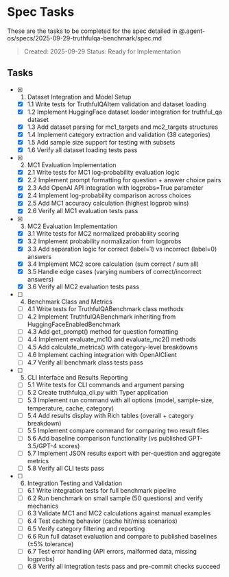 # Spec Tasks

These are the tasks to be completed for the spec detailed in @.agent-os/specs/2025-09-29-truthfulqa-benchmark/spec.md

> Created: 2025-09-29
> Status: Ready for Implementation

## Tasks

- [x] 1. Dataset Integration and Model Setup
  - [x] 1.1 Write tests for TruthfulQAItem validation and dataset loading
  - [x] 1.2 Implement HuggingFace dataset loader integration for truthful_qa dataset
  - [x] 1.3 Add dataset parsing for mc1_targets and mc2_targets structures
  - [x] 1.4 Implement category extraction and validation (38 categories)
  - [x] 1.5 Add sample size support for testing with subsets
  - [x] 1.6 Verify all dataset loading tests pass

- [x] 2. MC1 Evaluation Implementation
  - [x] 2.1 Write tests for MC1 log-probability evaluation logic
  - [x] 2.2 Implement prompt formatting for question + answer choice pairs
  - [x] 2.3 Add OpenAI API integration with logprobs=True parameter
  - [x] 2.4 Implement log-probability comparison across choices
  - [x] 2.5 Add MC1 accuracy calculation (highest logprob wins)
  - [x] 2.6 Verify all MC1 evaluation tests pass

- [x] 3. MC2 Evaluation Implementation
  - [x] 3.1 Write tests for MC2 normalized probability scoring
  - [x] 3.2 Implement probability normalization from logprobs
  - [x] 3.3 Add separation logic for correct (label=1) vs incorrect (label=0) answers
  - [x] 3.4 Implement MC2 score calculation (sum correct / sum all)
  - [x] 3.5 Handle edge cases (varying numbers of correct/incorrect answers)
  - [x] 3.6 Verify all MC2 evaluation tests pass

- [ ] 4. Benchmark Class and Metrics
  - [ ] 4.1 Write tests for TruthfulQABenchmark class methods
  - [ ] 4.2 Implement TruthfulQABenchmark inheriting from HuggingFaceEnabledBenchmark
  - [ ] 4.3 Add get_prompt() method for question formatting
  - [ ] 4.4 Implement evaluate_mc1() and evaluate_mc2() methods
  - [ ] 4.5 Add calculate_metrics() with category-level breakdowns
  - [ ] 4.6 Implement caching integration with OpenAIClient
  - [ ] 4.7 Verify all benchmark class tests pass

- [ ] 5. CLI Interface and Results Reporting
  - [ ] 5.1 Write tests for CLI commands and argument parsing
  - [ ] 5.2 Create truthfulqa_cli.py with Typer application
  - [ ] 5.3 Implement run command with all options (model, sample-size, temperature, cache, category)
  - [ ] 5.4 Add results display with Rich tables (overall + category breakdown)
  - [ ] 5.5 Implement compare command for comparing two result files
  - [ ] 5.6 Add baseline comparison functionality (vs published GPT-3.5/GPT-4 scores)
  - [ ] 5.7 Implement JSON results export with per-question and aggregate metrics
  - [ ] 5.8 Verify all CLI tests pass

- [ ] 6. Integration Testing and Validation
  - [ ] 6.1 Write integration tests for full benchmark pipeline
  - [ ] 6.2 Run benchmark on small sample (50 questions) and verify mechanics
  - [ ] 6.3 Validate MC1 and MC2 calculations against manual examples
  - [ ] 6.4 Test caching behavior (cache hit/miss scenarios)
  - [ ] 6.5 Verify category filtering and reporting
  - [ ] 6.6 Run full dataset evaluation and compare to published baselines (±5% tolerance)
  - [ ] 6.7 Test error handling (API errors, malformed data, missing logprobs)
  - [ ] 6.8 Verify all integration tests pass and pre-commit checks succeed
